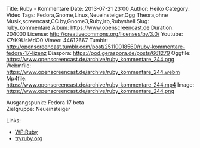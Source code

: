 Title: Ruby - Kommentare
Date: 2013-07-21 23:00
Author: Heiko
Category: Video
Tags: Fedora,Gnome,Linux,Neueinsteiger,Ogg Theora,ohne Musik,screencast,CC by,Gnome3,Ruby,irb,Rubyshell
Slug: ruby_kommentare
Album: https://www.openscreencast.de
Duration: 204000
License: http://creativecommons.org/licenses/by/3.0/
Youtube: K7rK9UsMdO0
Vimeo: 44612667
Tumblr: http://openscreencast.tumblr.com/post/25110018560/ruby-kommentare-fedora-17-lizenz
Diaspora: https://pod.geraspora.de/posts/661279
Oggfile: https://www.openscreencast.de/archive/ruby_kommentare_244.ogg
Webmfile: https://www.openscreencast.de/archive/ruby_kommentare_244.webm
Mp4file: https://www.openscreencast.de/archive/ruby_kommentare_244.mp4
Image: https://www.openscreencast.de/archive/ruby_kommentare_244.png

Ausgangspunkt: Fedora 17 beta  
Zielgruppe: Neueinsteiger  

Links:

  * [WP:Ruby](http://de.wikipedia.org/wiki/Ruby_\(Programmiersprache\) "Link zu WP:Ruby")
  * [tryruby.org](http://tryruby.org/ "Link zu tryruby")

